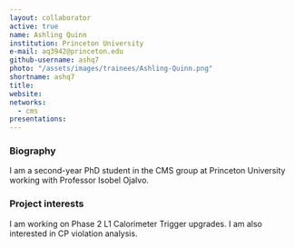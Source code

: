 ```yaml
---
layout: collaborator
active: true
name: Ashling Quinn
institution: Princeton University
e-mail: aq3942@princeton.edu
github-username: ashq7 
photo: "/assets/images/trainees/Ashling-Quinn.png"
shortname: ashq7
title:
website:
networks:
  - cms
presentations:
---
```


### Biography
I am a second-year PhD student in the CMS group at Princeton University working with Professor Isobel Ojalvo.

### Project interests
I am  working on Phase 2 L1 Calorimeter Trigger upgrades. I am also interested in CP violation analysis.
